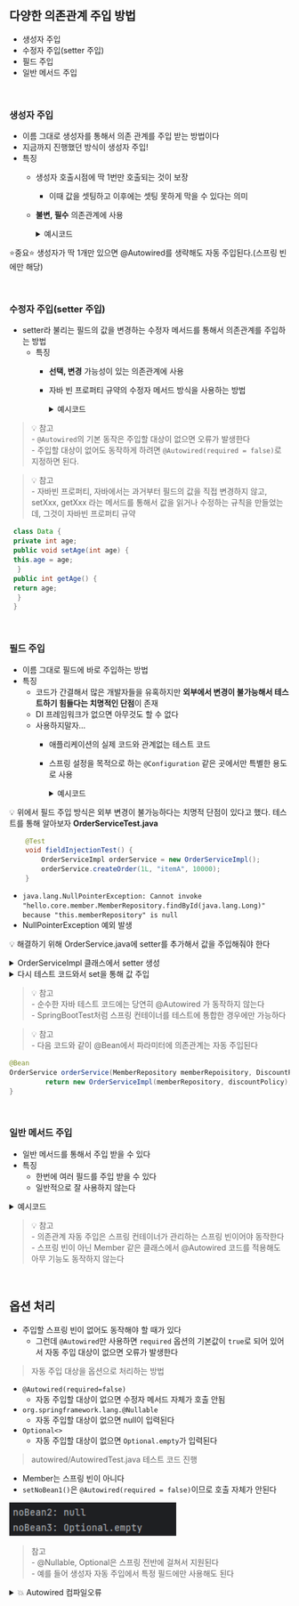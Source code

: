 ## 다양한 의존관계 주입 방법
- 생성자 주입
- 수정자 주입(setter 주입)
- 필드 주입
- 일반 메서드 주입

<br>

### 생성자 주입
- 이름 그대로 생성자를 통해서 의존 관계를 주입 받는 방법이다
- 지금까지 진행했던 방식이 생성자 주입!
- 특징
    - 생성자 호출시점에 딱 1번만 호출되는 것이 보장
        - 이때 값을 셋팅하고 이후에는 셋팅 못하게 막을 수 있다는 의미
    - **불변, 필수** 의존관계에 사용

      <details>
        <summary>예시코드</summary>

          @Component
          public class OrderServiceImpl implements OrderService {
          private final MemberRepository memberRepository;
          private final DiscountPolicy discountPolicy;

          @Autowired
          public OrderServiceImpl(MemberRepository memberRepository, DiscountPolicy discountPolicy) {
              this.memberRepository = memberRepository;
              this.discountPolicy = discountPolicy;
             }
          }
        - 생성자를 통해서만 의존성이 주입된다
        - 생성자가 있는 것은 웬만하면 값을 다 넣어야 함

      </details>

⭐중요⭐ 생성자가 딱 1개만 있으면 @Autowired를 생략해도 자동 주입된다.(스프링 빈에만 해당)

<br>

### 수정자 주입(setter 주입)

- setter라 불리는 필드의 값을 변경하는 수정자 메서드를 통해서 의존관계를 주입하는 방법
    - 특징
        - **선택, 변경** 가능성이 있는 의존관계에 사용
        - 자바 빈 프로퍼티 규약의 수정자 메서드 방식을 사용하는 방법

          <details>
            <summary>예시코드</summary>

               @Component
               public class OrderServiceImpl implements OrderService {
               private MemberRepository memberRepository;
               private DiscountPolicy discountPolicy;

               @Autowired
               public void setMemberRepository(MemberRepository memberRepository) {
               this.memberRepository = memberRepository;
               }

               @Autowired
               public void setDiscountPolicy(DiscountPolicy discountPolicy) {
               this.discountPolicy = discountPolicy;
               }
              }
            - `@Autowired`가 없으면 의존 관계 주입 X

          </details>
> 💡 참고<br>- `@Autowired`의 기본 동작은 주입할 대상이 없으면 오류가 발생한다
<br>- 주입할 대상이 없어도 동작하게 하려면 `@Autowired(required = false)`로 지정하면 된다.

> 💡 참고<br>- 자바빈 프로퍼티, 자바에서는 과거부터 필드의 값을 직접 변경하지 않고, setXxx, getXxx 라는 메서드를 통해서 값을 읽거나 수정하는 규칙을 만들었는데, 그것이 자바빈 프로퍼티 규약

```java
 class Data {
 private int age;
 public void setAge(int age) {
 this.age = age;
  }
 public int getAge() {
 return age;
  }
 }
```

<br>

### 필드 주입

- 이름 그대로 필드에 바로 주입하는 방법
- 특징
    - 코드가 간결해서 많은 개발자들을 유혹하지만 **외부에서 변경이 불가능해서 테스트하기 힘들다는 치명적인 단점**이 존재
    - DI 프레임워크가 없으면 아무것도 할 수 없다
    - 사용하지말자…
        - 애플리케이션의 실제 코드와 관계없는 테스트 코드
        - 스프링 설정을 목적으로 하는 `@Configuration` 같은 곳에서만 특별한 용도로 사용

          <details>
            <summary>예시코드</summary>

               @Component
               public class OrderServiceImpl implements OrderService {

               @Autowired
               private MemberRepository memberRepository;

               @Autowired
               private DiscountPolicy discountPolicy;

               }

          </details>

💡 위에서 필드 주입 방식은 외부 변경이 불가능하다는 치명적 단점이 있다고 했다. 테스트를 통해 알아보자
**OrderServiceTest.java**
```java
    @Test
    void fieldInjectionTest() {
        OrderServiceImpl orderService = new OrderServiceImpl();
        orderService.createOrder(1L, "itemA", 10000);
    }
```
- `java.lang.NullPointerException: Cannot invoke "hello.core.member.MemberRepository.findById(java.lang.Long)" because "this.memberRepository" is null`
- NullPointerException 예외 발생

💡 해결하기 위해 OrderService.java에 setter를 추가해서 값을 주입해줘야 한다

<details>
<summary>OrderServiceImpl 클래스에서 setter 생성</summary>

    @Component
    public class OrderServiceImpl implements OrderService {

    public void setMemberRepository(MemberRepository memberRepository) {
        this.memberRepository = memberRepository;
    }

    public void setDiscountPolicy(DiscountPolicy discountPolicy) {
        this.discountPolicy = discountPolicy;
    }
    }
- 결국 수정자로 돌아온 것을 확인할 수 있음

</details>

<details>
<summary>다시 테스트 코드와서 set을 통해 값 주입</summary>

    @Test
    void fieldInjectionTest() {
        OrderServiceImpl orderService = new OrderServiceImpl();
        orderService.createOrder(1L, "itemA", 10000);
        orderService.setMemberRepository(new MemoryMemberRepository());
        orderService.setDiscountPolicy(new FixDiscountPolicy());
    }

</details>

> 💡 참고<br>- 순수한 자바 테스트 코드에는 당연히 @Autowired 가 동작하지 않는다
<br>- SpringBootTest처럼 스프링 컨테이너를 테스트에 통합한 경우에만 가능하다

> 💡 참고<br>- 다음 코드와 같이 @Bean에서 파라미터에 의존관계는 자동 주입된다
```java
@Bean
OrderService orderService(MemberRepository memberRepoisitory, DiscountPolicy discountPolicy) {
		 return new OrderServiceImpl(memberRepository, discountPolicy);
}
```

<br>

### 일반 메서드 주입

- 일반 메서드를 통해서 주입 받을 수 있다
- 특징
    - 한번에 여러 필드를 주입 받을 수 있다
    - 일반적으로 잘 사용하지 않는다

<details>
<summary>예시코드</summary>

	 @Component
	 public class OrderServiceImpl implements OrderService {
	 private MemberRepository memberRepository;
	 private DiscountPolicy discountPolicy;

	 @Autowired
	 public void init(MemberRepository memberRepository, DiscountPolicy discountPolicy) {
	   this.memberRepository = memberRepository;
	   this.discountPolicy = discountPolicy;
	   }
	 }
- 수정자 주입과 비슷

</details>

> 💡 참고<br>- 의존관계 자동 주입은 스프링 컨테이너가 관리하는 스프링 빈이어야 동작한다
<br>- 스프링 빈이 아닌 Member 같은 클래스에서 @Autowired 코드를 적용해도 아무 기능도 동작하지 않는다

<br>

## 옵션 처리

- 주입할 스프링 빈이 없어도 동작해야 할 때가 있다
    - 그런데 `@Autowired`만 사용하면 `required` 옵션의 기본값이 `true`로 되어 있어서 자동 주입 대상이 없으면 오류가 발생한다

> 자동 주입 대상을 옵션으로 처리하는 방법
- `@Autowired(required=false)`
    - 자동 주입할 대상이 없으면 수정자 메서드 자체가 호출 안됨
- `org.springframework.lang.@Nullable`
    - 자동 주입할 대상이 없으면 null이 입력된다
- `Optional<>`
    - 자동 주입할 대상이 없으면 `Optional.empty`가 입력된다

> autowired/AutowiredTest.java 테스트 코드 진행
- Member는 스프링 빈이 아니다
- `setNoBean1()`은 `@Autowired(required = false)`이므로 호출 자체가 안된다

<img src="https://github.com/iieunji023/spring-core/blob/main/images/옵션_결과.png" width="300">

> 참고<br> - @Nullable, Optional은 스프링 전반에 걸쳐서 지원된다 <br> - 예를 들어 생성자 자동 주입에서 특정 필드에만 사용해도 된다

<details>
<summary>💥 Autowired 컴파일오류</summary>

[참고](https://syk531.tistory.com/30)

- 문제상황
    - Autowired members must be defined in valid Spring bean 컴파일 오류가 발생
- 해결
    - File > Settings > Editor > Inspections > Spring > Spring core > Code > Incorrect autowiring in Spring bean components를 체크 해제하면 컴파일 오류가 없어짐

</details>


